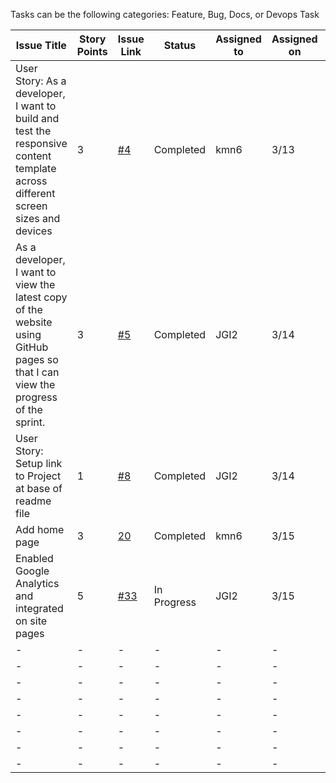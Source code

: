 Tasks can be the following categories: Feature, Bug, Docs, or Devops Task

| Issue Title | Story Points | Issue Link                                                          | Status    | Assigned to | Assigned on | Completed On | Category | Status | Notes |
| -- |--------------|---------------------------------------------------------------------|-----------|-------------|-------------|--------------|----------|--------|-------|
| User Story: As a developer, I want to build and test the responsive content template across different screen sizes and devices | 3            | [#4](https://github.com/jidone7061/mywebclass-simulation/issues/4)  | Completed | kmn6        | 3/13        | 3/14         | Feature  | - | - |
| As a developer, I want to view the latest copy of the website using GitHub pages so that I can view the progress of the sprint. | 3            | [#5](https://github.com/jidone7061/mywebclass-simulation/issues/5)  | Completed | JGI2        | 3/14        | 3/14         | -        | -      |
| User Story: Setup link to Project at base of readme file | 1            | [#8](https://github.com/jidone7061/mywebclass-simulation/issues/8)  | Completed | JGI2        | 3/14        | 3/14         | Feature  | -      |
| Add home page | 3            | [20](https://github.com/jidone7061/mywebclass-simulation/issues/20) | Completed | kmn6        | 3/15        | 3/15          | feature  | -      |
| Enabled Google Analytics and integrated on site pages | 5            | [#33](https://github.com/jidone7061/mywebclass-simulation/issues/33) | In Progress    | JGI2           | 3/15           | -            | Feature        | Index.html file remaining      |
| - | -            | -                                                                   | -         | -           | -           | -            | -        | -      |
| - | -            | -                                                                   | -         | -           | -           | -            | -        | -      |
| - | -            | -                                                                   | -         | -           | -           | -            | -        | -      |
| - | -            | -                                                                   | -         | -           | -           | -            | -        | -      |
| - | -            | -                                                                   | -         | -           | -           | -            | -        | -      |
| - | -            | -                                                                   | -         | -           | -           | -            | -        | -      |
| - | -            | -                                                                   | -         | -           | -           | -            | -        | -      |
| - | -            | -                                                                   | -         | -           | -           | -            | -        | -      |
